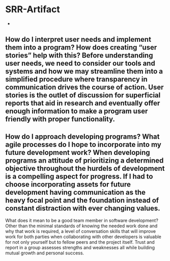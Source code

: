 # SRR-Artifact
-
How do I interpret user needs and implement them into a program? How does creating “user stories” help with this?
Before understanding user needs, we need to consider our tools and systems and how we may streamline them into a simplified procedure where transparency in communication drives the course of action. User stories is the outlet of discussion for superficial reports that aid in research and eventually offer enough information to make a program user friendly with proper functionality. 
-
How do I approach developing programs? What agile processes do I hope to incorporate into my future development work?
When developing programs an attitude of prioritizing a determined objective throughout the hurdels of development is a compelling aspect for progress. If I had to choose incorporating assets for future development having communication as the heavy focal point and the foundation instead of constant distraction with ever changing values. 
-
What does it mean to be a good team member in software development?
Other than the minimal standards of knowing the needed work done and why that work is required, a level of conversation skills that will improve work for both parties when collaborating with other developers is valuable for not only yourself but to fellow peers and the project itself. Trust and report in a group assesses strengths and weaknesses all while building mutual growth and personal success.

